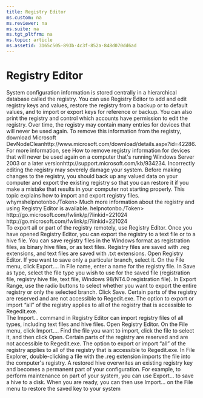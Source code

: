 ```yaml
---
title: Registry Editor
ms.custom: na
ms.reviewer: na
ms.suite: na
ms.tgt_pltfrm: na
ms.topic: article
ms.assetid: 3165c505-893b-4c3f-852a-848d070dd6ad
---
```

# Registry Editor
<?xml version="1.0" encoding="utf-8"?>
<developerConceptualDocument xmlns="http://ddue.schemas.microsoft.com/authoring/2003/5" xmlns:xlink="http://www.w3.org/1999/xlink" xmlns:xsi="http://www.w3.org/2001/XMLSchema-instance" xsi:schemaLocation="http://ddue.schemas.microsoft.com/authoring/2003/5 http://dduestorage.blob.core.windows.net/ddueschema/developer.xsd">
  <introduction>
    <para>System configuration information is stored centrally in a hierarchical database called the registry. You can use Registry Editor to add and edit registry keys and values, restore the registry from a backup or to default values, and to import or export keys for reference or backup. You can also print the registry and control which accounts have permission to edit the registry.</para>
    <alert class="note">
      <para>Over time, the registry may contain many entries for devices that will never be used again. To remove this information from the registry, download <externalLink><linkText>Microsoft DevNodeClean</linkText><linkUri>http://www.microsoft.com/download/details.aspx?id=42286</linkUri></externalLink>. For more information, see <externalLink><linkText>How to remove registry information for devices that will never be used again on a computer that's running Windows Server 2003 or a later version</linkText><linkUri>http://support.microsoft.com/kb/934234</linkUri></externalLink>.</para>
    </alert>
    <alert class="caution">
      <para>Incorrectly editing the registry may severely damage your system. Before making changes to the registry, you should back up any valued data on your computer and export the existing registry so that you can restore it if you make a mistake that results in your computer not starting properly.</para>
    </alert>
    <para>This topic explains how to import and export registry files. <token>whymshelpnotonbo./Token> Much more information about the registry and using Registry Editor is available. <token>helpnotonbo./Token></para>
    <para>
      <externalLink>
        <linkText>http://go.microsoft.com/fwlink/p/?linkid=221024</linkText> 
<linkUri>http://go.microsoft.com/fwlink/p/?linkid=221024</linkUri></externalLink>
    </para>
    <para />
  </introduction>
  <section>
    <title>Exporting registry files</title>
    <content>
      <para>To export all or part of the registry remotely, use Registry Editor. Once you have opened Registry Editor, you can export the registry to a text file or to a hive file.</para>
      <para>You can save registry files in the Windows format as registration files, as binary hive files, or as text files. Registry files are saved with .reg extensions, and text files are saved with .txt extensions.</para>
      <procedure>
        <title>Export all or part of the registry</title>
        <steps class="ordered">
          <step>
            <content>
              <para>Open Registry Editor. If you want to save only a particular branch, select it.</para>
            </content>
          </step>
          <step>
            <content>
              <para>On the <ui>File</ui> menu, click <ui>Export…</ui>.</para>
            </content>
          </step>
          <step>
            <content>
              <para>In <ui>File name</ui>, enter a name for the registry file.</para>
            </content>
          </step>
          <step>
            <content>
              <para>In <ui>Save as type</ui>, select the file type you wish to use for the saved file (registration file, registry hive file, text file, Windows 98/NT4.0 registration file).</para>
            </content>
          </step>
          <step>
            <content>
              <para>In <ui>Export Range</ui>, use the radio buttons to select whether you want to export the entire registry or only the selected branch.</para>
            </content>
          </step>
          <step>
            <content>
              <para>Click <ui>Save</ui>.</para>
            </content>
          </step>
        </steps>
      </procedure>
      <alert class="note">
        <para>Certain parts of the registry are reserved and are not accessible to Regedit.exe. The option to export or import “all” of the registry applies to all of the registry that is accessible to Regedit.exe.</para>
      </alert>
    </content>
  </section>
  <section>
    <title>Importing registry files</title>
    <content>
      <para>The <ui>Import…</ui> command in Registry Editor can import registry files of all types, including text files and hive files.</para>
      <procedure>
        <title>Import some or all of the registry</title>
        <steps class="ordered">
          <step>
            <content>
              <para>Open Registry Editor.</para>
            </content>
          </step>
          <step>
            <content>
              <para>On the <ui>File</ui> menu, click <ui>Import…</ui>.</para>
            </content>
          </step>
          <step>
            <content>
              <para>Find the file you want to import, click the file to select it, and then click <ui>Open</ui>.</para>
            </content>
          </step>
        </steps>
      </procedure>
      <alert class="note">
        <para>Certain parts of the registry are reserved and are not accessible to Regedit.exe. The option to export or import “all” of the registry applies to all of the registry that is accessible to Regedit.exe.</para>
      </alert>
      <alert class="note">
        <para>In File Explorer, double-clicking a file with the .reg extension imports the file into the computer's registry.</para>
      </alert>
      <alert class="caution">
        <para>A restored hive overwrites an existing registry key and becomes a permanent part of your configuration. For example, to perform maintenance on part of your system, you can use <ui>Export…</ui> to save a hive to a disk. When you are ready, you can then use <ui>Import…</ui> on the <ui>File</ui> menu to restore the saved key to your system</para>
      </alert>
    </content>
  </section>
  <relatedTopics />
</developerConceptualDocument>

